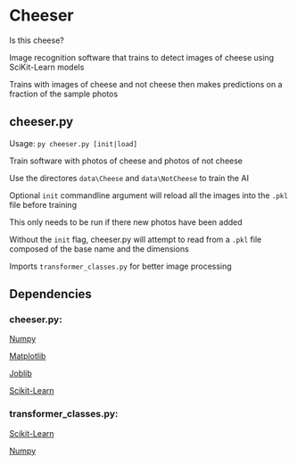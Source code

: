 # Cheeser

Is this cheese?

Image recognition software that trains to detect images of cheese using SciKit-Learn models

Trains with images of cheese and not cheese then makes predictions on a fraction of the sample photos

## cheeser.py

Usage: `py cheeser.py [init|load]`

Train software with photos of cheese and photos of not cheese

Use the directores `data\Cheese` and `data\NotCheese` to train the AI

Optional `init` commandline argument will reload all the images into the `.pkl` file before training

This only needs to be run if there new photos have been added

Without the `init` flag, cheeser.py will attempt to read from a `.pkl` file composed of the base name and the dimensions

Imports `transformer_classes.py` for better image processing

## Dependencies

### cheeser.py:

[Numpy](https://pypi.org/project/numpy/)

[Matplotlib](https://pypi.org/project/matplotlib/)

[Joblib](https://pypi.org/project/joblib/)

[Scikit-Learn](https://pypi.org/project/scikit-learn/)

### transformer_classes.py:

[Scikit-Learn](https://pypi.org/project/scikit-learn/)

[Numpy](https://pypi.org/project/numpy/)
